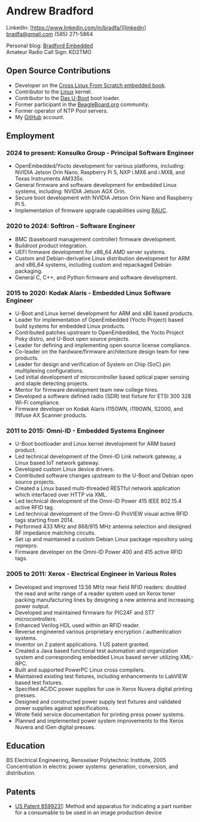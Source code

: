 # Andrew Bradford

LinkedIn: [https://www.linkedin.com/in/bradfa/][linkedin]<br/>
[bradfa@gmail.com][email]
(585) 271-5864  

Personal blog: [Bradford Embedded][blog]<br/>
Amateur Radio Call Sign: KD2TMO

[linkedin]: https://www.linkedin.com/in/bradfa/
[email]: mailto:bradfa@gmail.com
[blog]: http://www.bradfordembedded.com

## Open Source Contributions

* Developer on the [Cross Linux From Scratch embedded book][clfs].
* Contributor to the [Linux][linux] kernel.
* Contributor to the [Das U-Boot][u-boot] boot loader.
* Former participant in the [BeagleBoard.org][beagle] community.
* Former operator of NTP Pool servers.
* My [GitHub][github] account.

[clfs]: http://clfs.org/view/clfs-embedded/
[beagle]: http://beagleboard.org
[u-boot]: http://www.denx.de/wiki/U-Boot/WebHome
[linux]: http://www.kernel.org
[github]: http://github.com/bradfa

## Employment

### 2024 to present: Konsulko Group - Principal Software Engineer

* OpenEmbedded/Yocto development for various platforms, including: NVIDIA Jetson
  Orin Nano, Raspberry Pi 5, NXP i.MX6 and i.MX8, and Texas Instruments AM335x.
* General firmware and software development for embedded Linux systems,
  including: NVIDIA Jetson AGX Orin.
* Secure boot development with NVIDIA Jetson Orin Nano and Raspberry Pi 5.
* Implementation of firmware upgrade capabilities using [RAUC][rauc].

[rauc]: https://rauc.readthedocs.io/en/latest/

### 2020 to 2024: SoftIron - Software Engineer

* BMC (baseboard management controller) firmware development.
* Buildroot product integration.
* UEFI firmware development for x86_64 AMD server systems.
* Custom and Debian-derivative Linux distribution development for ARM and x86_64
  systems, including custom and repackaged Debian packaging.
* General C, C++, and Python firmware and software development.

### 2015 to 2020: Kodak Alaris - Embedded Linux Software Engineer

* U-Boot and Linux kernel development for ARM and x86 based products.
* Leader for implementation of OpenEmbedded (Yocto Project) based build systems
  for embedded Linux products.
* Contributed patches upstream to OpenEmbedded, the Yocto Project Poky distro,
  and U-Boot open source projects.
* Leader for defining and implementing open source license compliance.
* Co-leader on the hardware/firmware architecture design team for new products.
* Leader for design and verification of System on Chip (SoC) pin multiplexing
  configurations.
* Led initial development of microcontroller based optical paper sensing and
  staple detecting projects.
* Mentor for firmware development team new college hires.
* Developed a software defined radio (SDR) test fixture for ETSI 300 328 Wi-Fi
  compliance.
* Firmware developer on Kodak Alaris i1150WN, i1190WN, S2000, and INfuse AX
  Scanner products.

### 2011 to 2015: Omni-ID - Embedded Systems Engineer
* U-Boot bootloader and Linux kernel development for ARM based product.
* Led technical development of the Omni-ID Link network gateway, a Linux based
  IoT network gateway.
* Developed custom Linux device drivers.
* Contributed software changes upstream to the U-Boot and Debian open source
  projects.
* Created a Linux based multi-threaded RESTful network application which
  interfaced over HTTP via XML.
* Led technical development of the Omni-ID Power 415 IEEE 802.15.4 active RFID
  tag.
* Led technical development of the Omni-ID ProVIEW visual active RFID tags
  starting from 2014.
* Performed 433 MHz and 868/915 MHz antenna selection and designed RF impedance
  matching circuits.
* Set up and maintained a custom Debian Linux package repository using reprepro.
* Firmware developer on the Omni-ID Power 400 and 415 active RFID tags.

### 2005 to 2011: Xerox - Electrical Engineer in Various Roles

* Developed and improved 13.56 MHz near field RFID readers: doubled the read
  and write range of a reader system used on Xerox toner packing manufacturing
  lines by designing a new antenna and increasing power output.
* Developed and maintained firmware for PIC24F and ST7 microcontrollers.
* Enhanced Verilog HDL used within an RFID reader.
* Reverse engineered various proprietary encryption / authentication systems.
* Inventor on 2 patent applications.  1 US patent granted.
* Created a Java based functional test automation and organization system and
  corresponding embedded Linux based server utilizing XML-RPC.
* Built and supported PowerPC Linux cross compilers.
* Maintained existing test fixtures, including enhancements to LabVIEW based
  test fixtures.
* Specified AC/DC power supplies for use in Xerox Nuvera digital printing presses.
* Designed and constructed power supply test fixtures and validated power
  supplies against specifications.
* Wrote field service documentation for printing press power systems.
* Planned and implemented power system improvements to the Xerox Nuvera and iGen
  digital presses.

## Education

BS Electrical Engineering, Rensselaer Polytechnic Institute, 2005  
Concentration in electric power systems: generation, conversion, and
distribution.

## Patents
* [US Patent 8599231][patent8599231]: Method and apparatus for indicating a part
  number for a consumable to be used in an image production device

[patent8599231]:https://patents.google.com/patent/US8599231
